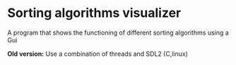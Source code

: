 # Sorting algorithms visualizer

A program that shows the functioning of different sorting algorithms using a Gui

**Old version:**  Use a combination of threads and SDL2 (C,linux)